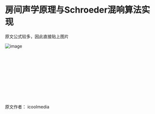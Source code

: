 # 房间声学原理与Schroeder混响算法实现

原文公式较多，因此直接贴上图片

![image](https://user-images.githubusercontent.com/87458342/127457266-98448581-5060-4ac6-b431-1366613b3988.png)

<br/>
<br/>
<br/>
<br/>
<br/>
<br/>
<br/>
<br/>
<br/>


原文作者： icoolmedia 
